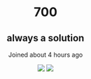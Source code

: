 <div align="center">

# 700
## always a solution
Joined about 4 hours ago

[<img src="https://img.shields.io/badge/Discord-7289DA?style=for-the-badge&logo=discord&logoColor=white" />](https://discord.com/users/your-discord-id)
[<img src="https://img.shields.io/badge/Spotify-1DB954?style=for-the-badge&logo=spotify&logoColor=white" />](https://open.spotify.com/user/your-spotify-id) 

</div>
